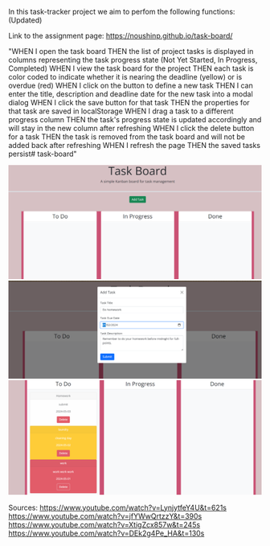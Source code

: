 In this task-tracker project we aim to perfom the following functions: 
(Updated)

Link to the assignment page: https://noushinp.github.io/task-board/

"WHEN I open the task board
THEN the list of project tasks is displayed in columns representing the task progress state (Not Yet Started, In Progress, Completed)
WHEN I view the task board for the project
THEN each task is color coded to indicate whether it is nearing the deadline (yellow) or is overdue (red)
WHEN I click on the button to define a new task
THEN I can enter the title, description and deadline date for the new task into a modal dialog
WHEN I click the save button for that task
THEN the properties for that task are saved in localStorage
WHEN I drag a task to a different progress column
THEN the task's progress state is updated accordingly and will stay in the new column after refreshing
WHEN I click the delete button for a task
THEN the task is removed from the task board and will not be added back after refreshing
WHEN I refresh the page
THEN the saved tasks persist# task-board"


![alt text](assets/landing-page.png)
![alt text](assets/add-task-form.png)
![alt text](assets/tasks-colors.png)

Sources: 
https://www.youtube.com/watch?v=LynjytfeY4U&t=621s
https://www.youtube.com/watch?v=jfYWwQrtzzY&t=390s
https://www.youtube.com/watch?v=XtigZcx857w&t=245s
https://www.youtube.com/watch?v=DEk2g4Pe_HA&t=130s



